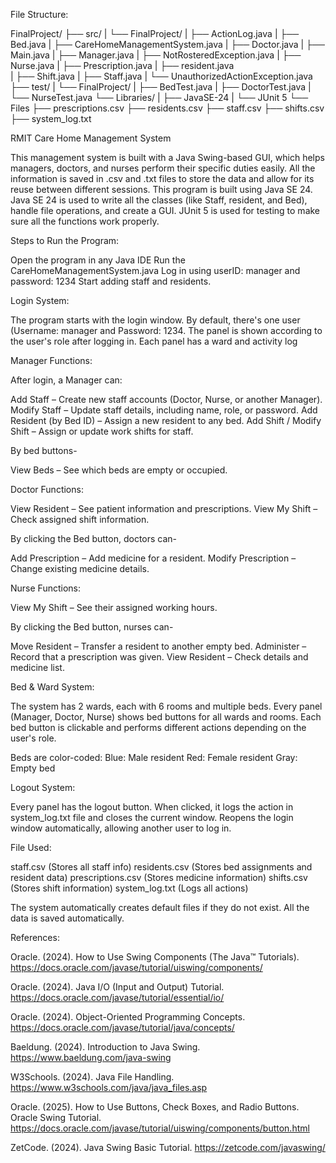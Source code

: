 File Structure:

FinalProject/
 ├── src/
 |    └── FinalProject/
 |         ├── ActionLog.java
 |         ├── Bed.java
 |         ├── CareHomeManagementSystem.java
 |         ├── Doctor.java
 |         ├── Main.java
 |         ├── Manager.java
 |         ├── NotRosteredException.java
 |         ├── Nurse.java
 |         ├── Prescription.java
 |         ├── resident.java   
 |         ├── Shift.java
 |         ├── Staff.java
 |         └── UnauthorizedActionException.java
 ├── test/
 |    └── FinalProject/
 |         ├── BedTest.java
 |         ├── DoctorTest.java
 |         └── NurseTest.java
 └── Libraries/
 |    ├── JavaSE-24
 |    └── JUnit 5
 └── Files
      ├── prescriptions.csv
      ├── residents.csv
      ├── staff.csv
      ├── shifts.csv
      ├── system_log.txt

RMIT Care Home Management System

This management system is built with a Java Swing-based GUI, which helps managers, doctors, and nurses perform their specific duties easily. All the information is saved in .csv and .txt files to store the data and allow for its reuse between different sessions. This program is built using Java SE 24. Java SE 24 is used to write all the classes (like Staff, resident, and Bed), handle file operations, and create a GUI. JUnit 5 is used for testing to make sure all the functions work properly.

Steps to Run the Program:

Open the program in any Java IDE
Run the CareHomeManagementSystem.java
Log in using userID: manager and password: 1234
Start adding staff and residents.

Login System:

The program starts with the login window. By default, there's one user (Username: manager and Password: 1234. The panel is shown according to the user's role after logging in. Each panel has a ward and activity log 

Manager Functions:

After login, a Manager can:

Add Staff – Create new staff accounts (Doctor, Nurse, or another Manager).
Modify Staff – Update staff details, including name, role, or password.
Add Resident (by Bed ID) – Assign a new resident to any bed.
Add Shift / Modify Shift – Assign or update work shifts for staff.

By bed buttons-

View Beds – See which beds are empty or occupied.

Doctor Functions:

View Resident – See patient information and prescriptions.
View My Shift – Check assigned shift information.

By clicking the Bed button, doctors can- 

Add Prescription – Add medicine for a resident.
Modify Prescription – Change existing medicine details.

Nurse Functions:

View My Shift – See their assigned working hours.

By clicking the Bed button, nurses can- 

Move Resident – Transfer a resident to another empty bed.
Administer – Record that a prescription was given.
View Resident – Check details and medicine list.


Bed & Ward System:

The system has 2 wards, each with 6 rooms and multiple beds. Every panel (Manager, Doctor, Nurse) shows bed buttons for all wards and rooms. Each bed button is clickable and performs different actions depending on the user's role.

Beds are color-coded:
Blue: Male resident
Red: Female resident
Gray: Empty bed

Logout System:

Every panel has the logout button. When clicked, it logs the action in system_log.txt file and closes the current window. Reopens the login window automatically, allowing another user to log in.

File Used:

staff.csv (Stores all staff info)
residents.csv (Stores bed assignments and resident data)
prescriptions.csv (Stores medicine information)
shifts.csv (Stores shift information)
system_log.txt (Logs all actions)

The system automatically creates default files if they do not exist. All the data is saved automatically.


References:

Oracle. (2024). How to Use Swing Components (The Java™ Tutorials).
https://docs.oracle.com/javase/tutorial/uiswing/components/

Oracle. (2024). Java I/O (Input and Output) Tutorial.
https://docs.oracle.com/javase/tutorial/essential/io/

Oracle. (2024). Object-Oriented Programming Concepts.
https://docs.oracle.com/javase/tutorial/java/concepts/

Baeldung. (2024). Introduction to Java Swing.
https://www.baeldung.com/java-swing

W3Schools. (2024). Java File Handling.
https://www.w3schools.com/java/java_files.asp

Oracle. (2025). How to Use Buttons, Check Boxes, and Radio Buttons. Oracle Swing Tutorial. https://docs.oracle.com/javase/tutorial/uiswing/components/button.html

ZetCode. (2024). Java Swing Basic Tutorial. https://zetcode.com/javaswing/

 

 
